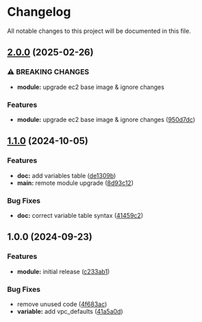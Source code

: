 # Changelog

All notable changes to this project will be documented in this file.

## [2.0.0](https://gitlab.com/espinlabs/gocloud/infrastructure-engine/global-modules/base/modules/aws/wrapper_vpc/compare/v1.1.0...v2.0.0) (2025-02-26)

### ⚠ BREAKING CHANGES

* **module:** upgrade ec2 base image & ignore changes

### Features

* **module:** upgrade ec2 base image & ignore changes ([950d7dc](https://gitlab.com/espinlabs/gocloud/infrastructure-engine/global-modules/base/modules/aws/wrapper_vpc/commit/950d7dc32aa193da7511575372d1a3ddd7048dee))

## [1.1.0](https://gitlab.com/espinlabs/gocloud/infrastructure-engine/global-modules/base/modules/aws/wrapper_vpc/compare/v1.0.0...v1.1.0) (2024-10-05)

### Features

* **doc:** add variables table ([de1309b](https://gitlab.com/espinlabs/gocloud/infrastructure-engine/global-modules/base/modules/aws/wrapper_vpc/commit/de1309bbbb01441a658de65e2ebb048247cd4a70))
* **main:** remote module upgrade ([8d93c12](https://gitlab.com/espinlabs/gocloud/infrastructure-engine/global-modules/base/modules/aws/wrapper_vpc/commit/8d93c124639f7f8ec5c5d6e8d9f153e89d7972e2))

### Bug Fixes

* **doc:** correct variable table syntax ([41459c2](https://gitlab.com/espinlabs/gocloud/infrastructure-engine/global-modules/base/modules/aws/wrapper_vpc/commit/41459c27ea9fef2d6f26784e5833aa026f89328c))

## 1.0.0 (2024-09-23)

### Features

* **module:** initial release ([c233ab1](https://gitlab.com/espinlabs/gocloud/infrastructure-engine/global-modules/base/modules/aws/wrapper_vpc/commit/c233ab1c910ed3b9ca64beb2711ed36e5796b829))

### Bug Fixes

* remove unused code ([4f683ac](https://gitlab.com/espinlabs/gocloud/infrastructure-engine/global-modules/base/modules/aws/wrapper_vpc/commit/4f683ace5ee7445f03e64049b9994d1acfb05008))
* **variable:** add vpc_defaults ([41a5a0d](https://gitlab.com/espinlabs/gocloud/infrastructure-engine/global-modules/base/modules/aws/wrapper_vpc/commit/41a5a0d2745a23006c288c94b538a692a094984a))

